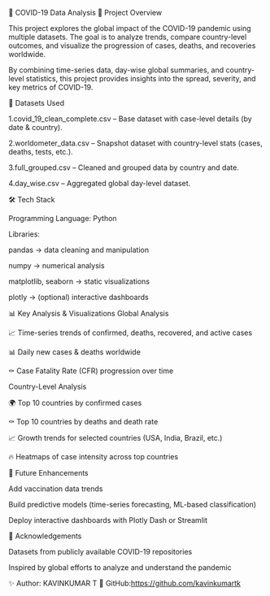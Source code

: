 🦠 COVID-19 Data Analysis
📌 Project Overview

This project explores the global impact of the COVID-19 pandemic using multiple datasets. The goal is to analyze trends, compare country-level outcomes, and visualize the progression of cases, deaths, and recoveries worldwide.

By combining time-series data, day-wise global summaries, and country-level statistics, this project provides insights into the spread, severity, and key metrics of COVID-19.

📂 Datasets Used

1.covid_19_clean_complete.csv – Base dataset with case-level details (by date & country).

2.worldometer_data.csv – Snapshot dataset with country-level stats (cases, deaths, tests, etc.).

3.full_grouped.csv – Cleaned and grouped data by country and date.

4.day_wise.csv – Aggregated global day-level dataset.

🛠 Tech Stack

Programming Language: Python

Libraries:

pandas → data cleaning and manipulation

numpy → numerical analysis

matplotlib, seaborn → static visualizations

plotly → (optional) interactive dashboards

📊 Key Analysis & Visualizations
Global Analysis

📈 Time-series trends of confirmed, deaths, recovered, and active cases

📊 Daily new cases & deaths worldwide

⚰️ Case Fatality Rate (CFR) progression over time

Country-Level Analysis

🌍 Top 10 countries by confirmed cases

⚰️ Top 10 countries by deaths and death rate

📈 Growth trends for selected countries (USA, India, Brazil, etc.)

🔥 Heatmaps of case intensity across top countries


📌 Future Enhancements

Add vaccination data trends

Build predictive models (time-series forecasting, ML-based classification)

Deploy interactive dashboards with Plotly Dash or Streamlit

🙏 Acknowledgements

Datasets from publicly available COVID-19 repositories

Inspired by global efforts to analyze and understand the pandemic

✨ Author: KAVINKUMAR T
🔗 GitHub:https://github.com/kavinkumartk